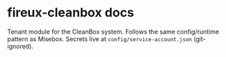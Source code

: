 # fireux-cleanbox docs

Tenant module for the CleanBox system. Follows the same config/runtime pattern as Misebox. Secrets live at `config/service-account.json` (git-ignored).
